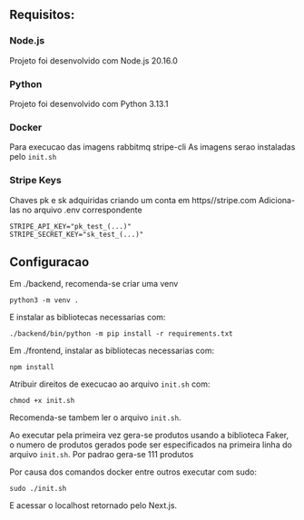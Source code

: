 ## Requisitos:

### Node.js

Projeto foi desenvolvido com Node.js 20.16.0

### Python

Projeto foi desenvolvido com Python 3.13.1

### Docker

Para execucao das imagens rabbitmq stripe-cli
As imagens serao instaladas pelo `init.sh`

### Stripe Keys

Chaves pk e sk adquiridas criando um conta em https//stripe.com 
Adiciona-las no arquivo .env correspondente

    STRIPE_API_KEY="pk_test_(...)"
    STRIPE_SECRET_KEY="sk_test_(...)"

## Configuracao

Em ./backend, recomenda-se criar uma venv

    python3 -m venv .

E instalar as bibliotecas necessarias com:

    ./backend/bin/python -m pip install -r requirements.txt

Em ./frontend, instalar as bibliotecas necessarias com:

    npm install

Atribuir direitos de execucao ao arquivo `init.sh` com:

    chmod +x init.sh

Recomenda-se tambem ler o arquivo `init.sh`.

Ao executar pela primeira vez gera-se produtos usando a biblioteca Faker, o numero de produtos gerados pode ser especificados na primeira linha do arquivo `init.sh`. Por padrao gera-se 111 produtos

Por causa dos comandos docker entre outros executar com sudo: 

    sudo ./init.sh

E acessar o localhost retornado pelo Next.js.
